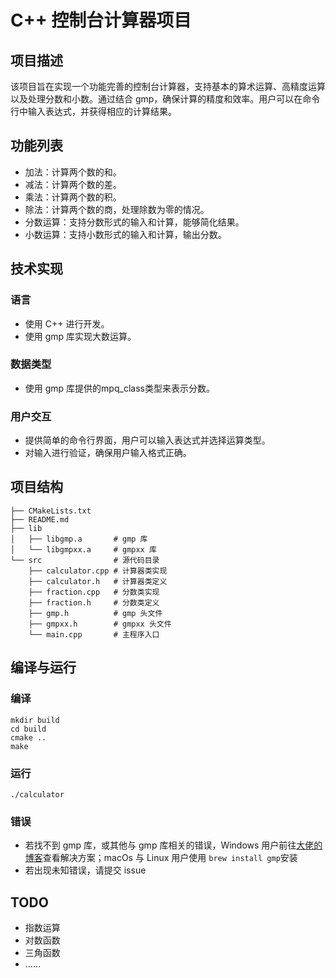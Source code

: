 # C++ 控制台计算器项目
## 项目描述
该项目旨在实现一个功能完善的控制台计算器，支持基本的算术运算、高精度运算以及处理分数和小数。通过结合 gmp，确保计算的精度和效率。用户可以在命令行中输入表达式，并获得相应的计算结果。

## 功能列表
- 加法：计算两个数的和。
- 减法：计算两个数的差。
- 乘法：计算两个数的积。
- 除法：计算两个数的商，处理除数为零的情况。
- 分数运算：支持分数形式的输入和计算，能够简化结果。
- 小数运算：支持小数形式的输入和计算，输出分数。

## 技术实现
### 语言
- 使用 C++ 进行开发。
- 使用 gmp 库实现大数运算。

### 数据类型
- 使用 gmp 库提供的mpq_class类型来表示分数。

### 用户交互
- 提供简单的命令行界面，用户可以输入表达式并选择运算类型。
- 对输入进行验证，确保用户输入格式正确。

## 项目结构
```
├── CMakeLists.txt
├── README.md
├── lib
│   ├── libgmp.a       # gmp 库
│   └── libgmpxx.a     # gmpxx 库
└── src                # 源代码目录
    ├── calculator.cpp # 计算器类实现
    ├── calculator.h   # 计算器类定义
    ├── fraction.cpp   # 分数类实现
    ├── fraction.h     # 分数类定义
    ├── gmp.h          # gmp 头文件
    ├── gmpxx.h        # gmpxx 头文件
    └── main.cpp       # 主程序入口
```

## 编译与运行
### 编译
```
mkdir build
cd build
cmake ..
make
```

### 运行
```
./calculator
```

### 错误
- 若找不到 gmp 库，或其他与 gmp 库相关的错误，Windows 用户前往[大佬的博客](https://wdh.hk/docs/gmp-windows/)查看解决方案；macOs 与 Linux 用户使用 ```brew install gmp```安装
- 若出现未知错误，请提交 issue

## TODO
- 指数运算
- 对数函数
- 三角函数
- ……
